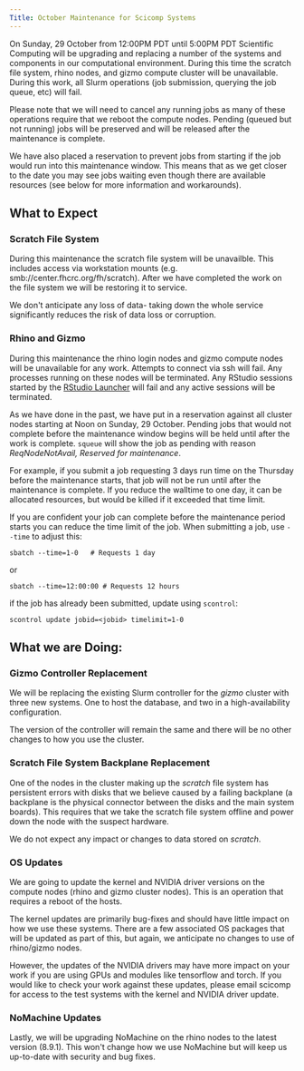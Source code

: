 ```yaml
---
Title: October Maintenance for Scicomp Systems
---
```


On Sunday, 29 October from 12:00PM PDT until 5:00PM PDT Scientific Computing will be upgrading and replacing a number of the systems and components in our computational environment.  During this time the scratch file system, rhino nodes, and gizmo compute cluster will be unavailable.  During this work, all Slurm operations (job submission, querying the job queue, etc) will fail.

Please note that we will need to cancel any running jobs as many of these operations require that we reboot the compute nodes.  Pending (queued but not running) jobs will be preserved and will be released after the maintenance is complete.

We have also placed a reservation to prevent jobs from starting if the job would run into this maintenance window.  This means that as we get closer to the date you may see jobs waiting even though there are available resources (see below for more information and workarounds).

## What to Expect

### Scratch File System

During this maintenance the scratch file system will be unavailble.  This includes access via workstation mounts (e.g. smb://center.fhcrc.org/fh/scratch).  After we have completed the work on the file system we will be restoring it to service.

We don't anticipate any loss of data- taking down the whole service significantly reduces the risk of data loss or corruption.

### Rhino and Gizmo

During this maintenance the rhino login nodes and gizmo compute nodes will be unavailable for any work.  Attempts to connect via ssh will fail.  Any processes running on these nodes will be terminated. Any RStudio sessions started by the [RStudio Launcher](rstudio-launcher.fredhutch.org/) will fail and any active sessions will be terminated.

As we have done in the past, we have put in a reservation against all cluster nodes starting at Noon on Sunday, 29 October. Pending jobs that would not complete before the maintenance window begins will be held until after the work is complete.  `squeue` will show the job as pending with reason _ReqNodeNotAvail, Reserved for maintenance_.

For example, if you submit a job requesting 3 days run time on the Thursday before the maintenance starts, that job will not be run until after the maintenance is complete.  If you reduce the walltime to one day, it can be allocated resources, but would be killed if it exceeded that time limit.

If you are confident your job can complete before the maintenance period starts you can reduce the time limit of the job. When submitting a job, use `--time` to adjust this:
```
sbatch --time=1-0   # Requests 1 day
```
or
```
sbatch --time=12:00:00 # Requests 12 hours
```

if the job has already been submitted, update using `scontrol`:

```
scontrol update jobid=<jobid> timelimit=1-0
```

## What we are Doing:

### Gizmo Controller Replacement

We will be replacing the existing Slurm controller for the _gizmo_ cluster with three new systems.  One to host the database, and two in a high-availability configuration.

The version of the controller will remain the same and there will be no other changes to how you use the cluster.

### Scratch File System Backplane Replacement

One of the nodes in the cluster making up the _scratch_ file system has persistent errors with disks that we believe caused by a failing backplane (a backplane is the physical connector between the disks and the main system boards).  This requires that we take the scratch file system offline and power down the node with the suspect hardware.

We do not expect any impact or changes to data stored on _scratch_.

### OS Updates

We are going to update the kernel and NVIDIA driver versions on the compute nodes (rhino and gizmo cluster nodes).  This is an operation that requires a reboot of the hosts.

The kernel updates are primarily bug-fixes and should have little impact on how we use these systems.  There are a few associated OS packages that will be updated as part of this, but again, we anticipate no changes to use of rhino/gizmo nodes.

However, the updates of the NVIDIA drivers may have more impact on your work if you are using GPUs and modules like tensorflow and torch.  If you would like to check your work against these updates, please email scicomp for access to the test systems with the kernel and NVIDIA driver update.

### NoMachine Updates

Lastly, we will be upgrading NoMachine on the rhino nodes to the latest version (8.9.1).  This won't change how we use NoMachine but will keep us up-to-date with security and bug fixes.

